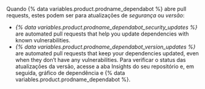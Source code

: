 Quando {% data variables.product.prodname_dependabot %} abre pull requests, estes podem ser para atualizações de _segurança_ ou _versão_:

- _{% data variables.product.prodname_dependabot_security_updates %}_ are automated pull requests that help you update dependencies with known vulnerabilities.
- _{% data variables.product.prodname_dependabot_version_updates %}_ are automated pull requests that keep your dependencies updated, even when they don’t have any vulnerabilities. Para verificar o status das atualizações da versão, acesse a aba Insights do seu repositório e, em seguida, gráfico de dependência e {% data variables.product.prodname_dependabot %}.
